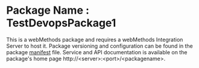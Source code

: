 # Package Name : TestDevopsPackage1
This is a webMethods package and requires a webMethods Integration Server to host it. Package versioning and configuration can be found in the package [manifest](./TestDevopsPackage1/manifest.v3) file. Service and API documentation is available on the package's home page http://&lt;server&gt;:&lt;port&gt;/&lt;packagename>.